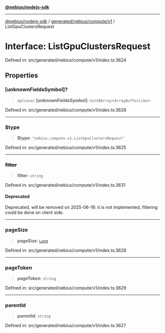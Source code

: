 [**@nebius/nodejs-sdk**](../../../../../README.md)

---

[@nebius/nodejs-sdk](../../../../../README.md) / [generated/nebius/compute/v1](../README.md) / ListGpuClustersRequest

# Interface: ListGpuClustersRequest

Defined in: src/generated/nebius/compute/v1/index.ts:3624

## Properties

### \[unknownFieldsSymbol\]?

> `optional` **\[unknownFieldsSymbol\]**: `Uint8Array`\<`ArrayBufferLike`\>

Defined in: src/generated/nebius/compute/v1/index.ts:3626

---

### $type

> **$type**: `"nebius.compute.v1.ListGpuClustersRequest"`

Defined in: src/generated/nebius/compute/v1/index.ts:3625

---

### ~~filter~~

> **filter**: `string`

Defined in: src/generated/nebius/compute/v1/index.ts:3631

#### Deprecated

Deprecated, will be removed on 2025-06-16: it is not implemented, filtering could be done on client side.

---

### pageSize

> **pageSize**: [`Long`](../../../../../runtime/protos/core/classes/Long.md)

Defined in: src/generated/nebius/compute/v1/index.ts:3628

---

### pageToken

> **pageToken**: `string`

Defined in: src/generated/nebius/compute/v1/index.ts:3629

---

### parentId

> **parentId**: `string`

Defined in: src/generated/nebius/compute/v1/index.ts:3627
